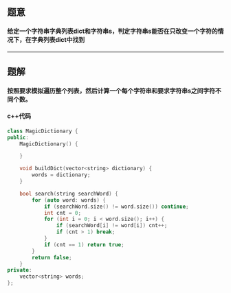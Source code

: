 ## 题意
#### 给定一个字符串字典列表dict和字符串s，判定字符串s能否在只改变一个字符的情况下，在字典列表dict中找到
---
## 题解
#### 按照要求模拟遍历整个列表，然后计算一个每个字符串和要求字符串s之间字符不同个数。
#### c++代码
```c++
class MagicDictionary {
public:
    MagicDictionary() {

    }

    void buildDict(vector<string> dictionary) {
        words = dictionary;
    }

    bool search(string searchWord) {
        for (auto word: words) {
            if (searchWord.size() != word.size()) continue;
            int cnt = 0;
            for (int i = 0; i < word.size(); i++) {
                if (searchWord[i] != word[i]) cnt++;
                if (cnt > 1) break;
            }
            if (cnt == 1) return true;
        }
        return false;
    }
private:
    vector<string> words;
};
```